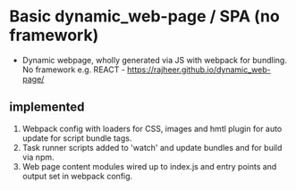 # Basic dynamic_web-page / SPA (no framework)

- Dynamic webpage, wholly generated via JS with webpack for bundling. No framework e.g. REACT - https://rajheer.github.io/dynamic_web-page/

## implemented
1. Webpack config with loaders for CSS, images and hmtl plugin for auto update for script bundle tags.
2. Task runner scripts added to 'watch' and update bundles and for build via npm.
3. Web page content modules wired up to index.js and entry points and output set in webpack config.
